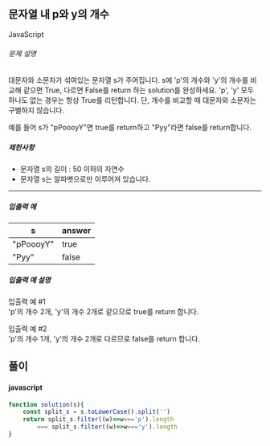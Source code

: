 ## 문자열 내 p와 y의 개수

JavaScript

###### 문제 설명

대문자와 소문자가 섞여있는 문자열 s가 주어집니다. s에 'p'의 개수와 'y'의 개수를 비교해 같으면 True, 다르면 False를 return 하는 solution를 완성하세요. 'p', 'y' 모두 하나도 없는 경우는 항상 True를 리턴합니다. 단, 개수를 비교할 때 대문자와 소문자는 구별하지 않습니다.

예를 들어 s가 "pPoooyY"면 true를 return하고 "Pyy"라면 false를 return합니다.

##### 제한사항

-   문자열 s의 길이 : 50 이하의 자연수
-   문자열 s는 알파벳으로만 이루어져 있습니다.

* * * * *

##### 입출력 예

| s | answer |
| --- | --- |
| "pPoooyY" | true |
| "Pyy" | false |

##### 입출력 예 설명

입출력 예 #1\
'p'의 개수 2개, 'y'의 개수 2개로 같으므로 true를 return 합니다.

입출력 예 #2\
'p'의 개수 1개, 'y'의 개수 2개로 다르므로 false를 return 합니다.

## 풀이

#### javascript
```javascript
function solution(s){
    const split_s = s.toLowerCase().split('')
    return split_s.filter((w)=>w==='p').length
        === split_s.filter((w)=>w==='y').length
}
```